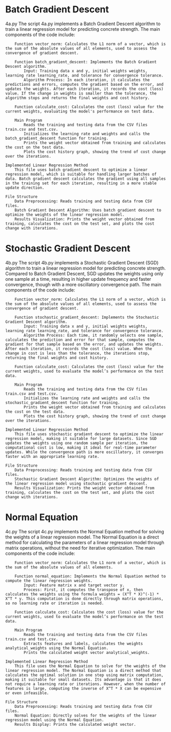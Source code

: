 # Batch Gradient Descent
4a.py
    The script 4a.py implements a Batch Gradient Descent algorithm to train a linear regression model for predicting concrete strength. The main components of the code include:

        Function vector_norm: Calculates the L1 norm of a vector, which is the sum of the absolute values of all elements, used to assess the convergence of gradient descent.

        Function batch_gradient_descent: Implements the Batch Gradient Descent algorithm.
            Input: Training data x and y, initial weights weights, learning rate learning_rate, and tolerance for convergence tolerance.
            Algorithm Process: In each iteration, it calculates the predictions and errors, computes the gradient based on the error, and updates the weights. After each iteration, it records the cost (loss) value. If the change in weights is smaller than the tolerance, the algorithm stops and returns the final weights and cost history.
            
        Function calculate_cost: Calculates the cost (loss) value for the current weights, evaluating the model's performance on test data.

        Main Program
            Reads the training and testing data from the CSV files train.csv and test.csv.
            Initializes the learning rate and weights and calls the batch_gradient_descent function for training.
            Prints the weight vector obtained from training and calculates the cost on the test data.
            Plots the cost history graph, showing the trend of cost change over the iterations.

    Implemented Linear Regression Method
        This file uses batch gradient descent to optimize a linear regression model, which is suitable for handling larger batches of data. Batch gradient descent calculates the gradient using all samples in the training set for each iteration, resulting in a more stable update direction.

    File Structure
        Data Preprocessing: Reads training and testing data from CSV files.
        Batch Gradient Descent Algorithm: Uses batch gradient descent to optimize the weights of the linear regression model.
        Results Visualization: Prints the weight vector obtained from training, calculates the cost on the test set, and plots the cost change with iterations.

# Stochastic Gradient Descent
4b.py
    The script 4b.py implements a Stochastic Gradient Descent (SGD) algorithm to train a linear regression model for predicting concrete strength. Compared to Batch Gradient Descent, SGD updates the weights using only one sample at a time, resulting in higher update frequency and faster convergence, though with a more oscillatory convergence path. The main components of the code include:

        Function vector_norm: Calculates the L1 norm of a vector, which is the sum of the absolute values of all elements, used to assess the convergence of gradient descent.

        Function stochastic_gradient_descent: Implements the Stochastic Gradient Descent algorithm.
            Input: Training data x and y, initial weights weights, learning rate learning_rate, and tolerance for convergence tolerance.
            Algorithm Process: Each time, it randomly selects one sample, calculates the prediction and error for that sample, computes the gradient for that sample based on the error, and updates the weights. After each iteration, it records the cost (loss) value. When the change in cost is less than the tolerance, the iterations stop, returning the final weights and cost history.
        
        Function calculate_cost: Calculates the cost (loss) value for the current weights, used to evaluate the model’s performance on the test data.

        Main Program
            Reads the training and testing data from the CSV files train.csv and test.csv.
            Initializes the learning rate and weights and calls the stochastic_gradient_descent function for training.
            Prints the weight vector obtained from training and calculates the cost on the test data.
            Plots the cost history graph, showing the trend of cost change over the iterations.

    Implemented Linear Regression Method
        This file uses stochastic gradient descent to optimize the linear regression model, making it suitable for large datasets. Since SGD updates the weights using one random sample per iteration, the computational cost is low, making it ideal for real-time parameter updates. While the convergence path is more oscillatory, it converges faster with an appropriate learning rate.

    File Structure
        Data Preprocessing: Reads training and testing data from CSV files.
        Stochastic Gradient Descent Algorithm: Optimizes the weights of the linear regression model using stochastic gradient descent.
        Results Visualization: Prints the weight vector obtained from training, calculates the cost on the test set, and plots the cost change with iterations.

# Normal Equation
4c.py
    The script 4c.py implements the Normal Equation method for solving the weights of a linear regression model. The Normal Equation is a direct method for calculating the parameters of a linear regression model through matrix operations, without the need for iterative optimization. The main components of the code include:

        Function vector_norm: Calculates the L1 norm of a vector, which is the sum of the absolute values of all elements.

        Function normal_equation: Implements the Normal Equation method to compute the linear regression weights.
            Input: Feature matrix x and target vector y.
            Process: First, it computes the transpose of x, then calculates the weights using the formula weights = (X^T * X)^(-1) * X^T * y. This computation is done directly through matrix operations, so no learning rate or iteration is needed.
        
        Function calculate_cost: Calculates the cost (loss) value for the current weights, used to evaluate the model’s performance on the test data.

        Main Program
            Reads the training and testing data from the CSV files train.csv and test.csv.
            Extracts features and labels, calculates the weights analytical_weights using the Normal Equation.
            Prints the calculated weight vector analytical_weights.

    Implemented Linear Regression Method
        This file uses the Normal Equation to solve for the weights of the linear regression model. The Normal Equation is a direct method that calculates the optimal solution in one step using matrix computation, making it suitable for small datasets. Its advantage is that it does not require a learning rate or iterations. However, when the number of features is large, computing the inverse of X^T * X can be expensive or even infeasible.

    File Structure
        Data Preprocessing: Reads training and testing data from CSV files.
        Normal Equation: Directly solves for the weights of the linear regression model using the Normal Equation.
        Results Display: Prints the calculated weight vector.
